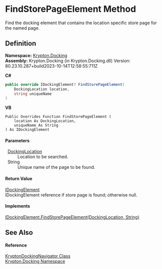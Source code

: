# FindStorePageElement Method


Find the docking element that contains the location specific store page for the named page.



## Definition
**Namespace:** <a href="98399376-cf41-9454-4b4d-4fab2ca20bc7.md">Krypton.Docking</a>  
**Assembly:** Krypton.Docking (in Krypton.Docking.dll) Version: 80.23.10.287+build2023-10-14T12:58:55:711Z

**C#**
``` C#
public override IDockingElement? FindStorePageElement(
	DockingLocation location,
	string uniqueName
)
```
**VB**
``` VB
Public Overrides Function FindStorePageElement ( 
	location As DockingLocation,
	uniqueName As String
) As IDockingElement
```



#### Parameters
<dl><dt>  <a href="f1d759b3-8cb2-f66d-b264-e821aa45637b.md">DockingLocation</a></dt><dd>Location to be searched.</dd><dt>  String</dt><dd>Unique name of the page to be found.</dd></dl>

#### Return Value
<a href="7a8c0862-7f74-27fa-175f-cc894ff97478.md">IDockingElement</a>  
IDockingElement reference if store page is found; otherwise null.

#### Implements
<a href="9e62b23f-9795-ae05-4429-e41cac91616e.md">IDockingElement.FindStorePageElement(DockingLocation, String)</a>  


## See Also


#### Reference
<a href="6f08c251-cb6b-a0e4-cae2-119443dd287b.md">KryptonDockingNavigator Class</a>  
<a href="98399376-cf41-9454-4b4d-4fab2ca20bc7.md">Krypton.Docking Namespace</a>  
